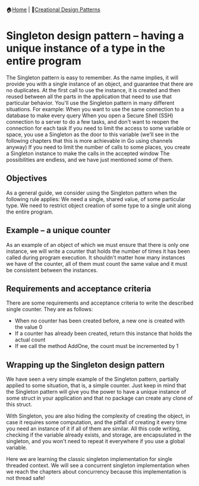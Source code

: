 :house:[Home](https://github.com/DevilsTear/go-design-patterns/ "Table of Contents") | :file_folder:[Creational Design Patterns](https://github.com/DevilsTear/go-design-patterns/gangs-of-four/creational/ "Creational Design Patterns Table of Contents")
# Singleton design pattern – having a unique instance of a type in the entire program
The Singleton pattern is easy to remember. As the name implies, it will provide you with a single instance of an object, and guarantee that there are no duplicates. At the first call to use the instance, it is created and then reused between all the parts in the application that need to use that particular behavior. You'll use the Singleton pattern in many different situations. For example: When you want to use the same connection to a database to make every query When you open a Secure Shell (SSH) connection to a server to do a few tasks, and don't want to reopen the connection for each task If you need to limit the access to some variable or space, you use a Singleton as the door to this variable (we'll see in the following chapters that this is more achievable in Go using channels anyway) If you need to limit the number of calls to some places, you create a Singleton instance to make the calls in the accepted window The possibilities are endless, and we have just mentioned some of them.
## Objectives
As a general guide, we consider using the Singleton pattern when the following rule applies: We need a single, shared value, of some particular type. We need to restrict object creation of some type to a single unit along the entire program.
## Example – a unique counter
As an example of an object of which we must ensure that there is only one instance, we will write a counter that holds the number of times it has been called during program execution. It shouldn't matter how many instances we have of the counter, all of them must count the same value and it must be consistent between the instances.
## Requirements and acceptance criteria
There are some requirements and acceptance criteria to write the described single counter. They are as follows:
- When no counter has been created before, a new one is created with the value 0
- If a counter has already been created, return this instance that holds the actual count
- If we call the method AddOne, the count must be incremented by 1 

## Wrapping up the Singleton design pattern
We have seen a very simple example of the Singleton pattern, partially applied to some
situation, that is, a simple counter. Just keep in mind that the Singleton pattern will give
you the power to have a unique instance of some struct in your application and that no
package can create any clone of this struct.

With Singleton, you are also hiding the complexity of creating the object, in case it requires
some computation, and the pitfall of creating it every time you need an instance of it if all of
them are similar. All this code writing, checking if the variable already exists, and storage,
are encapsulated in the singleton, and you won't need to repeat it everywhere if you use a
global variable.

Here we are learning the classic singleton implementation for single threaded context. We
will see a concurrent singleton implementation when we reach the chapters about
concurrency because this implementation is not thread safe!
